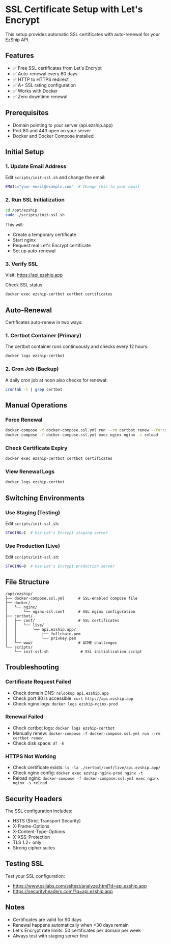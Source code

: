 # SSL Certificate Setup with Let's Encrypt

This setup provides automatic SSL certificates with auto-renewal for your EzShip API.

## Features
- ✅ Free SSL certificates from Let's Encrypt
- ✅ Auto-renewal every 60 days
- ✅ HTTP to HTTPS redirect
- ✅ A+ SSL rating configuration
- ✅ Works with Docker
- ✅ Zero downtime renewal

## Prerequisites
- Domain pointing to your server (api.ezship.app)
- Port 80 and 443 open on your server
- Docker and Docker Compose installed

## Initial Setup

### 1. Update Email Address
Edit `scripts/init-ssl.sh` and change the email:
```bash
EMAIL="your-email@example.com"  # Change this to your email
```

### 2. Run SSL Initialization
```bash
cd /opt/ezship
sudo ./scripts/init-ssl.sh
```

This will:
- Create a temporary certificate
- Start nginx
- Request real Let's Encrypt certificate
- Set up auto-renewal

### 3. Verify SSL
Visit: https://api.ezship.app

Check SSL status:
```bash
docker exec ezship-certbot certbot certificates
```

## Auto-Renewal

Certificates auto-renew in two ways:

### 1. Certbot Container (Primary)
The certbot container runs continuously and checks every 12 hours:
```bash
docker logs ezship-certbot
```

### 2. Cron Job (Backup)
A daily cron job at noon also checks for renewal:
```bash
crontab -l | grep certbot
```

## Manual Operations

### Force Renewal
```bash
docker-compose -f docker-compose.ssl.yml run --rm certbot renew --force-renewal
docker-compose -f docker-compose.ssl.yml exec nginx nginx -s reload
```

### Check Certificate Expiry
```bash
docker exec ezship-certbot certbot certificates
```

### View Renewal Logs
```bash
docker logs ezship-certbot
```

## Switching Environments

### Use Staging (Testing)
Edit `scripts/init-ssl.sh`:
```bash
STAGING=1  # Use Let's Encrypt staging server
```

### Use Production (Live)
Edit `scripts/init-ssl.sh`:
```bash
STAGING=0  # Use Let's Encrypt production server
```

## File Structure
```
/opt/ezship/
├── docker-compose.ssl.yml      # SSL-enabled compose file
├── docker/
│   └── nginx/
│       └── nginx-ssl.conf      # SSL nginx configuration
├── certbot/
│   ├── conf/                   # SSL certificates
│   │   └── live/
│   │       └── api.ezship.app/
│   │           ├── fullchain.pem
│   │           └── privkey.pem
│   └── www/                    # ACME challenges
└── scripts/
    └── init-ssl.sh              # SSL initialization script
```

## Troubleshooting

### Certificate Request Failed
- Check domain DNS: `nslookup api.ezship.app`
- Check port 80 is accessible: `curl http://api.ezship.app`
- Check nginx logs: `docker logs ezship-nginx-prod`

### Renewal Failed
- Check certbot logs: `docker logs ezship-certbot`
- Manually renew: `docker-compose -f docker-compose.ssl.yml run --rm certbot renew`
- Check disk space: `df -h`

### HTTPS Not Working
- Check certificate exists: `ls -la ./certbot/conf/live/api.ezship.app/`
- Check nginx config: `docker exec ezship-nginx-prod nginx -t`
- Reload nginx: `docker-compose -f docker-compose.ssl.yml exec nginx nginx -s reload`

## Security Headers
The SSL configuration includes:
- HSTS (Strict Transport Security)
- X-Frame-Options
- X-Content-Type-Options
- X-XSS-Protection
- TLS 1.2+ only
- Strong cipher suites

## Testing SSL
Test your SSL configuration:
- https://www.ssllabs.com/ssltest/analyze.html?d=api.ezship.app
- https://securityheaders.com/?q=api.ezship.app

## Notes
- Certificates are valid for 90 days
- Renewal happens automatically when <30 days remain
- Let's Encrypt rate limits: 50 certificates per domain per week
- Always test with staging server first